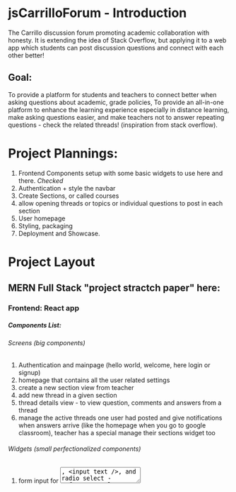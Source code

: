 # jsCarrilloForum - Introduction
The Carrillo discussion forum promoting academic collaboration with honesty. It is extending the idea of Stack Overflow, but applying it to a web app which students can post discussion questions and connect with each other better! 
## Goal: 
To provide a platform for students and teachers to connect better when asking questions about academic, grade policies, 
To provide an all-in-one platform to enhance the learning experience especially in distance learning, make asking questions easier, and make teachers not to answer repeating questions - check the related threads! (inspiration from stack overflow). 
#
# Project Plannings: 
1. Frontend Components setup with some basic widgets to use here and there. *Checked*
2. Authentication + style the navbar
3. Create Sections, or called courses
4. allow opening threads or topics or individual questions to post in each section
5. User homepage
6. Styling, packaging
7. Deployment and Showcase. 
#
# Project Layout
## MERN Full Stack "project stractch paper" here: 
### Frontend: React app
##### Components List: 
###### Screens (big components)
1. Authentication and mainpage (hello world, welcome, here login or signup)
2. homepage that contains all the user related settings
3. create a new section view from teacher
4. add new thread in a given section
5. thread details view - to view question, comments and answers from a thread
6. manage the active threads one user had posted and give notifications when answers arrive (like the homepage when you go to google classroom), teacher has a special manage their sections widget too
###### Widgets (small perfectionalized components)
1. form input for <textarea />, <input text />, and radio select - refer to google form's style
2. thread / section widget where json list can be passed in (thread, section manage view is the same style / component)


### Backend: Express module
#####    Here is the backend project layout: 
index.js is the main file which extends the routers
###### Folders: 
routers : for containing express routers
1. user authentication required routers that needs to extend auth middlewares
2. routers to fetch - some auth required (fetch.js)
3. to post - all auth required (posts.js)

#####    URL Formats
/ : the url that returns the entire react app to the user\
/api/... : to fetch data from mongodb\
1. sections/:id : to grab the avaible sections a user is enrolled or permitted in (id = user id created by mongodb)
2. threads/:id : to grab the existing threads given (id of that sections) - returns [title, description, user, numReplies, isSolved]
3. thread-details/:id : to get the comments, title, 
/posts/... : to post data\

# My Contacts
If there are any questions, feel free to email at this address: ruiyang_j2310@srcschools.org 
